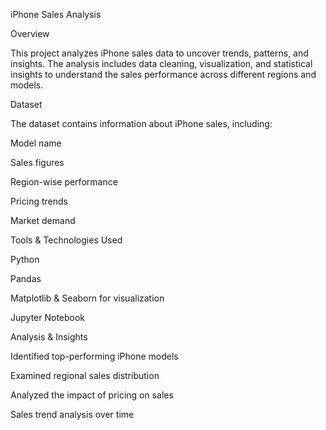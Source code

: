 iPhone Sales Analysis

Overview

This project analyzes iPhone sales data to uncover trends, patterns, and insights. The analysis includes data cleaning, visualization, and statistical insights to understand the sales performance across different regions and models.

Dataset

The dataset contains information about iPhone sales, including:

Model name

Sales figures

Region-wise performance

Pricing trends

Market demand

Tools & Technologies Used

Python

Pandas

Matplotlib & Seaborn for visualization

Jupyter Notebook

Analysis & Insights

Identified top-performing iPhone models

Examined regional sales distribution

Analyzed the impact of pricing on sales

Sales trend analysis over time
